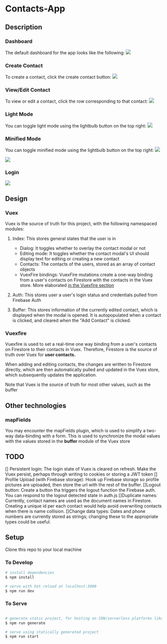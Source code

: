 # Contacts-App

## Description

### Dashboard

The default dashboard for the app looks like the following:
<img src="assets/readme/dashboard.png">

### Create Contact

To create a contact, click the create contact button:
<img src="assets/readme/create%20contact.png">

### View/Edit Contact

To view or edit a contact, click the row corresponding to that contact:
<img src="assets/readme/view%20contact.png">

### Light Mode

You can toggle light mode using the lightbulb button on the top right:
<img src="assets/readme/light%20mode.png">

### Minified Mode

You can toggle minified mode using the lightbulb button on the top right:
<img src="assets/readme/dark%20minified%20bar.png">

<img src="assets/readme/minified%20bar.png">

### Login

<img src="assets/readme/login.png">

## Design

### Vuex

Vuex is the source of truth for this project, with the following namespaced modules:

1. Index: This stores general states that the user is in

   - Dialog: It toggles whether to overlay the contact modal or not
   - Editing mode: It toggles whether the contact modal's UI should display text for editing or creating a new contact
   - Contacts: The contacts of the users, stored as an array of contact objects
   - VuexFire bindings: VuexFire mutations create a one-way binding from a user's contacts on Firestore with the contacts in the Vuex store. More elaborated [in the Vuexfire section](###Vuexfire)

2. Auth: This stores user a user's login status and credentials pulled from Firebase Auth

3. Buffer: This stores information of the currently edited contact, which is displayed when the modal is opened. It is autopopulated when a contact is clicked, and cleared when the "Add Contact" is clicked.

### Vuexfire

Vuexfire is used to set a real-time one way binding from a user's contacts on Firestore to their contacts in Vuex. Therefore, Firestore is the source of truth over Vuex for **user contacts.**

When adding and editing contacts, the changes are written to Firestore directly, which are then automatically pulled and updated in the Vuex store, which subsequently updates the application.

Note that Vuex is the source of truth for most other values, such as the buffer

## Other technologies

### mapFields

You may encounter the mapFields plugin, which is used to simplify a two-way data-binding with a form. This is used to synchronize the modal values with the values stored in the **buffer** module of the Vuex store

## TODO

[] Persistent login: The login state of Vuex is cleared on refresh. Make the Vuex persist, perhaps through writing to cookies or storing a JWT token
[] Profile Upload (with Firebase storage): Hook up Firebase storage so profile pictures are uploaded, then store the url with the rest of the buffer.
[]Logout button: Create a button tha triggers the logout function the Firebase auth. You can respond to the logout detected state in auth.js
[]Duplicate names: Currently, contact names are used as the document names in Firestore. Creating a unique id per each contact would help avoid overwriting contacts when there is name collision.
[]Change data types: Dates and phone numbers are currently stored as strings; changing these to the appropriate types could be useful.

## Setup

Clone this repo to your local machine

### To Develop

```bash
# install dependencies
$ npm install

# serve with hot reload at localhost:3000
$ npm run dev
```

### To Serve

```bash

# generate static project, for hosting on CDN/serverless platforms like Netlify
$ npm run generate

# serve using statically generated project
$ npm run start
```
